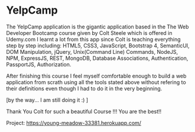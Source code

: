 # YelpCamp

The YelpCamp application is the gigantic application based in the The Web Developer Bootcamp course given by Colt Steele
which is offered in Udemy.com
I learnt a lot from this app since Colt is teaching everything step by step including:
HTML5, CSS3, JavaScript, Bootstrap 4, SemanticUI, DOM Manipulation, jQuery, Unix(Command Line) Commands, NodeJS, NPM, ExpressJS, REST,
MongoDB, Database Associations, Authentication, PassportJS, Authorization.

After finishing this course I feel myself comfortable enough to build a web application from scrath using all the tools stated 
above without refering to their definitions even though I had to do it in the very beginning.

[by the way... I am still doing it :) ]

Thank You Colt for such a beautiful Course !!!
You are the best!!

Project:
https://young-meadow-33381.herokuapp.com/
